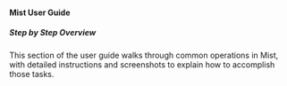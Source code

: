 #### Mist User Guide
##### Step by Step Overview

This section of the user guide walks through common operations in Mist, with detailed instructions and screenshots to explain how to accomplish those tasks.
